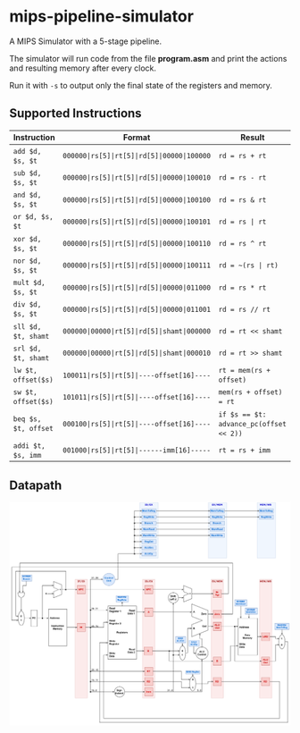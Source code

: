 # mips-pipeline-simulator
A MIPS Simulator with a 5-stage pipeline.

The simulator will run code from the file **program.asm** and print the actions and resulting memory after every clock.

Run it with `-s` to output only the final state of the registers and memory.

Supported Instructions
-------
|Instruction|Format|Result|
|-|-------------------------------------|-|
| `add $d, $s, $t`     | `000000\|rs[5]\|rt[5]\|rd[5]\|00000\|100000` | `rd = rs + rt`
| `sub $d, $s, $t`     | `000000\|rs[5]\|rt[5]\|rd[5]\|00000\|100010` | `rd = rs - rt`
| `and $d, $s, $t`     | `000000\|rs[5]\|rt[5]\|rd[5]\|00000\|100100` | `rd = rs & rt`
| `or $d, $s, $t`      | `000000\|rs[5]\|rt[5]\|rd[5]\|00000\|100101` | `rd = rs \| rt`
| `xor $d, $s, $t`     | `000000\|rs[5]\|rt[5]\|rd[5]\|00000\|100110` | `rd = rs ^ rt`
| `nor $d, $s, $t`     | `000000\|rs[5]\|rt[5]\|rd[5]\|00000\|100111` | `rd = ~(rs \| rt)`
| `mult $d, $s, $t`    | `000000\|rs[5]\|rt[5]\|rd[5]\|00000\|011000` | `rd = rs * rt`
| `div $d, $s, $t`     | `000000\|rs[5]\|rt[5]\|rd[5]\|00000\|011001` | `rd = rs // rt`
| `sll $d, $t, shamt`  | `000000\|00000\|rt[5]\|rd[5]\|shamt\|000000` | `rd = rt << shamt`
| `srl $d, $t, shamt`  | `000000\|00000\|rt[5]\|rd[5]\|shamt\|000010` | `rd = rt >> shamt`
| `lw $t, offset($s)`  | `100011\|rs[5]\|rt[5]\|----offset[16]----` | `rt = mem(rs + offset)`
| `sw $t, offset($s)`  | `101011\|rs[5]\|rt[5]\|----offset[16]----` | `mem(rs + offset) = rt`
| `beq $s, $t, offset` | `000100\|rs[5]\|rt[5]\|----offset[16]----` | `if $s == $t: advance_pc(offset << 2))`
| `addi $t, $s, imm`   | `001000\|rs[5]\|rt[5]\|------imm[16]-----` | `rt = rs + imm`

Datapath
-------
![](diagramBasic.png)